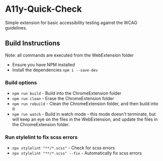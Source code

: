 # A11y-Quick-Check
Simple extension for basic accessibility testing against the WCAG guidelines.

## Build Instructions

Note: all commands are executed from the WebExtension folder

* Ensure you have NPM installed
* Install the dependencies `npm i --save-dev`

### Build options

* `npm run build` - Build into the ChromeExtension folder
* `npm run clean` - Erase the ChromeExtension folder
* `npm run rebuild` - Clean the ChromeExtension folder, and then build into it
* `npm run watch` - Build in watch mode - this mode doesn't terminate, but will keep an eye on the files in the WebExtension, and update the files in the ChromeExtension folder.

### Run stylelint to fix scss errors

 * `npx stylelint "**/*.scss"` - Check for scss errors
* `npx stylelint "**/*.scss" --fix` - Automatically fix scss errors